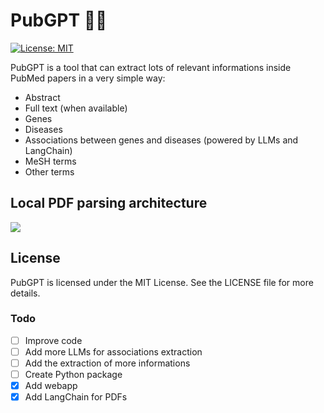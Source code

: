 # PubGPT 💉📄
[![License: MIT](https://img.shields.io/badge/License-MIT-yellow.svg)](https://opensource.org/licenses/MIT)

PubGPT is a tool that can extract lots of relevant informations inside PubMed papers in a very simple way:
- Abstract
- Full text (when available)
- Genes
- Diseases
- Associations between genes and diseases (powered by LLMs and LangChain)
- MeSH terms
- Other terms


## Local PDF parsing architecture
![](https://bennycheung.github.io/images/ask-a-book-questions-with-langchain-openai/Ask_Book_Questions_Workflow.jpg)


## License

PubGPT is licensed under the MIT License. See the LICENSE file for more details.


### Todo

- [ ] Improve code
- [ ] Add more LLMs for associations extraction
- [ ] Add the extraction of more informations
- [ ] Create Python package
- [x] Add webapp
- [x] Add LangChain for PDFs
